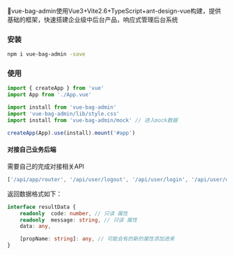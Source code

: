 🎉vue-bag-admin使用Vue3+Vite2.6+TypeScript+ant-design-vue构建，提供基础的框架，快速搭建企业级中后台产品，响应式管理后台系统

### 安装

```bash
npm i vue-bag-admin -save
```

### 使用

```typescript
import { createApp } from 'vue'
import App from './App.vue'

import install from 'vue-bag-admin'
import 'vue-bag-admin/lib/style.css'
import install from 'vue-bag-admin/mock' // 进入mock数据

createApp(App).use(install).mount('#app')
```

#### 对接自己业务后端

需要自己的完成对接相关API

```javascript
['/api/app/router', '/api/user/logout', '/api/user/login', '/api/user/userinfo'] 
```

返回数据格式如下：

```typescript
interface resultData {
    readonly  code: number, // 只读 属性
    readonly  message: string, // 只读 属性
    data: any,

    [propName: string]: any, // 可能会有的新的属性添加进来
}
```
